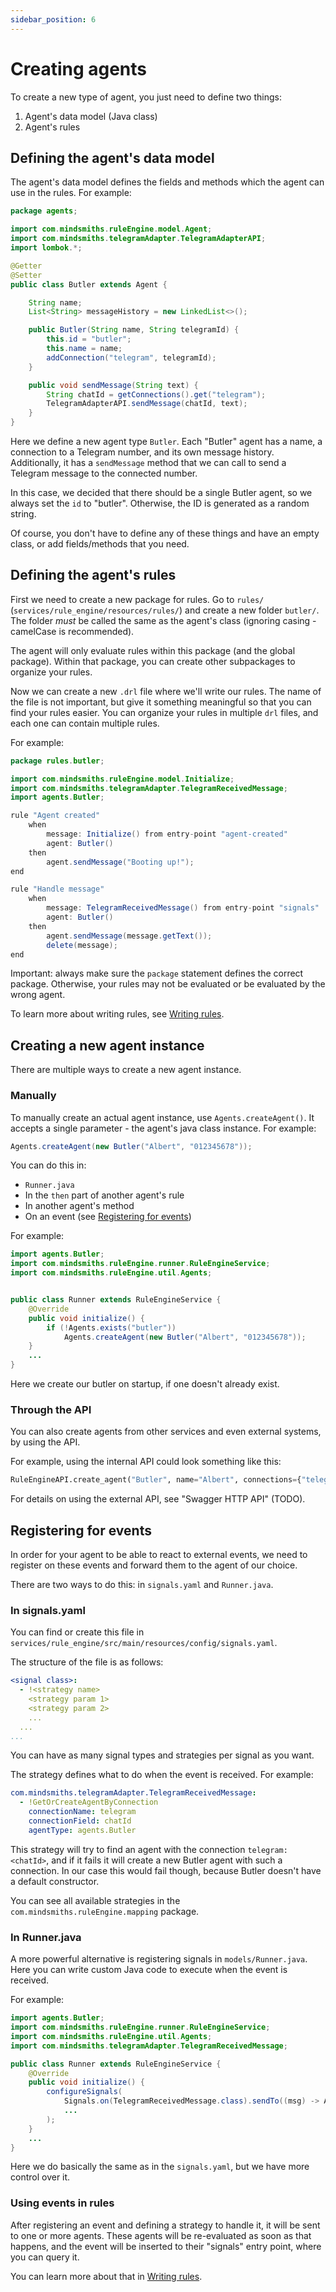```yaml
---
sidebar_position: 6
---
```


# Creating agents

To create a new type of agent, you just need to define two things:
1. Agent's data model (Java class)
2. Agent's rules

## Defining the agent's data model
The agent's data model defines the fields and methods which the agent can use in the rules. For example:

```java title="models/agents/Butler.java"
package agents;

import com.mindsmiths.ruleEngine.model.Agent;
import com.mindsmiths.telegramAdapter.TelegramAdapterAPI;
import lombok.*;

@Getter
@Setter
public class Butler extends Agent {

    String name;
    List<String> messageHistory = new LinkedList<>();

    public Butler(String name, String telegramId) {
        this.id = "butler";
        this.name = name;
        addConnection("telegram", telegramId);
    }

    public void sendMessage(String text) {
        String chatId = getConnections().get("telegram");
        TelegramAdapterAPI.sendMessage(chatId, text);
    }
}
```

Here we define a new agent type `Butler`. Each "Butler" agent has a name, a connection to a Telegram number, and its own message history.
Additionally, it has a `sendMessage` method that we can call to send a Telegram message to the connected number.

In this case, we decided that there should be a single Butler agent, so we always set the `id` to "butler".
Otherwise, the ID is generated as a random string.

Of course, you don't have to define any of these things and have an empty class, or add fields/methods that you need.


## Defining the agent's rules
First we need to create a new package for rules.
Go to `rules/` (`services/rule_engine/resources/rules/`) and create a new folder `butler/`.
The folder *must* be called the same as the agent's class (ignoring casing - camelCase is recommended).

The agent will only evaluate rules within this package (and the global package).
Within that package, you can create other subpackages to organize your rules.

Now we can create a new `.drl` file where we'll write our rules.
The name of the file is not important, but give it something meaningful so that you can find your rules easier.
You can organize your rules in multiple `drl` files, and each one can contain multiple rules.

For example:
```java title="rules/butler/Conversation.drl"
package rules.butler;

import com.mindsmiths.ruleEngine.model.Initialize;
import com.mindsmiths.telegramAdapter.TelegramReceivedMessage;
import agents.Butler;

rule "Agent created"
    when
        message: Initialize() from entry-point "agent-created"
        agent: Butler()
    then
        agent.sendMessage("Booting up!");
end

rule "Handle message"
    when
        message: TelegramReceivedMessage() from entry-point "signals"
        agent: Butler()
    then
        agent.sendMessage(message.getText());
        delete(message);
end
```

Important: always make sure the `package` statement defines the correct package.
Otherwise, your rules may not be evaluated or be evaluated by the wrong agent.

To learn more about writing rules, see [Writing rules](./writing-rules).


## Creating a new agent instance
There are multiple ways to create a new agent instance.

### Manually
To manually create an actual agent instance, use `Agents.createAgent()`. It accepts a single parameter - the agent's java class instance.
For example:
```java
Agents.createAgent(new Butler("Albert", "012345678"));
```

You can do this in:
- `Runner.java`
- In the `then` part of another agent's rule
- In another agent's method
- On an event (see [Registering for events](#registering-for-events))

For example:
```java title="models/Runner.java"
import agents.Butler;
import com.mindsmiths.ruleEngine.runner.RuleEngineService;
import com.mindsmiths.ruleEngine.util.Agents;


public class Runner extends RuleEngineService {
    @Override
    public void initialize() {
        if (!Agents.exists("butler"))
            Agents.createAgent(new Butler("Albert", "012345678"));
    }
    ...
}
```

Here we create our butler on startup, if one doesn't already exist.

### Through the API
You can also create agents from other services and even external systems, by using the API.

For example, using the internal API could look something like this:
```python
RuleEngineAPI.create_agent("Butler", name="Albert", connections={"telegram": "012345678"})
```

For details on using the external API, see "Swagger HTTP API" (TODO).


## Registering for events
In order for your agent to be able to react to external events, we need to register on these events and forward them to the agent of our choice.

There are two ways to do this: in `signals.yaml` and `Runner.java`.

### In signals.yaml
You can find or create this file in `services/rule_engine/src/main/resources/config/signals.yaml`.

The structure of the file is as follows:
```yaml
<signal class>:
  - !<strategy name>
    <strategy param 1>
    <strategy param 2>
    ...
  ...
...
```

You can have as many signal types and strategies per signal as you want.

The strategy defines what to do when the event is received. For example:
```yaml title="services/rule_engine/resources/config/signals.yaml"
com.mindsmiths.telegramAdapter.TelegramReceivedMessage:
  - !GetOrCreateAgentByConnection
    connectionName: telegram
    connectionField: chatId
    agentType: agents.Butler
```
This strategy will try to find an agent with the connection `telegram:<chatId>`, and if it fails it will create a new
Butler agent with such a connection. In our case this would fail though, because Butler doesn't have a default constructor.

You can see all available strategies in the `com.mindsmiths.ruleEngine.mapping` package.


### In Runner.java
A more powerful alternative is registering signals in `models/Runner.java`. Here you can write custom Java code to execute when the event is received.

For example:
```java title="models/Runner.java"
import agents.Butler;
import com.mindsmiths.ruleEngine.runner.RuleEngineService;
import com.mindsmiths.ruleEngine.util.Agents;
import com.mindsmiths.telegramAdapter.TelegramReceivedMessage;

public class Runner extends RuleEngineService {
    @Override
    public void initialize() {
        configureSignals(
            Signals.on(TelegramReceivedMessage.class).sendTo((msg) -> Agents.getOrCreateByConnection("telegram", msg.getChatId(), new Butler("Albert", "012345678")),
            ...
        );
    }
    ...
}
```

Here we do basically the same as in the `signals.yaml`, but we have more control over it.

### Using events in rules
After registering an event and defining a strategy to handle it, it will be sent to one or more agents.
These agents will be re-evaluated as soon as that happens, and the event will be inserted to their "signals" entry point, where you can query it.

You can learn more about that in [Writing rules](./writing-rules).
